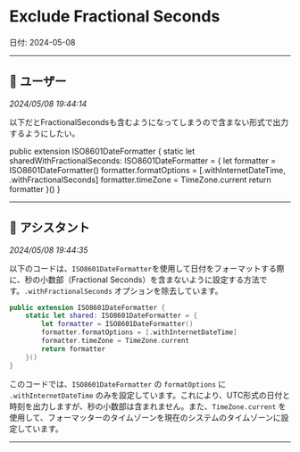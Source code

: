 # Exclude Fractional Seconds

日付: 2024-05-08

---

## 👤 ユーザー
*2024/05/08 19:44:14*

以下だとFractionalSecondsも含むようになってしまうので含まない形式で出力するようにしたい。


public extension ISO8601DateFormatter {
    static let sharedWithFractionalSeconds: ISO8601DateFormatter = {
        let formatter = ISO8601DateFormatter()
        formatter.formatOptions = [.withInternetDateTime, .withFractionalSeconds]
        formatter.timeZone = TimeZone.current
        return formatter
    }()
}

---

## 🤖 アシスタント
*2024/05/08 19:44:35*

以下のコードは、`ISO8601DateFormatter`を使用して日付をフォーマットする際に、秒の小数部（Fractional Seconds）を含まないように設定する方法です。`.withFractionalSeconds` オプションを除去しています。

```swift
public extension ISO8601DateFormatter {
    static let shared: ISO8601DateFormatter = {
        let formatter = ISO8601DateFormatter()
        formatter.formatOptions = [.withInternetDateTime]
        formatter.timeZone = TimeZone.current
        return formatter
    }()
}
```

このコードでは、`ISO8601DateFormatter` の `formatOptions` に `.withInternetDateTime` のみを設定しています。これにより、UTC形式の日付と時刻を出力しますが、秒の小数部は含まれません。また、`TimeZone.current` を使用して、フォーマッターのタイムゾーンを現在のシステムのタイムゾーンに設定しています。

---
